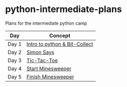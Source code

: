 # python-intermediate-plans

Plans for the intermediate python camp

Day | Concept
----|----
Day 1 | [Intro to python & Bit-Collect](https://github.com/Fun2LearnCode/python-intermediate-plans/tree/master/day-1)
Day 2 | [Simon Says](https://github.com/Fun2LearnCode/python-intermediate-plans/tree/master/day-2)
Day 3 | [Tic-Tac-Toe](https://github.com/Fun2LearnCode/python-intermediate-plans/tree/master/day-3)
Day 4 | [Start Minesweeper](https://github.com/Fun2LearnCode/python-intermediate-plans/tree/master/day-4)
Day 5 | [Finish Minesweeper](https://github.com/Fun2LearnCode/python-intermediate-plans/tree/master/day-5)